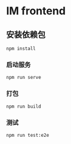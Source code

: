 # IM frontend

## 安装依赖包
```
npm install
```

### 启动服务
```
npm run serve
```

### 打包
```
npm run build
```

### 测试
```
npm run test:e2e
```
